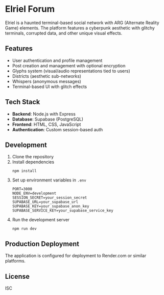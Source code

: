 # Elriel Forum

Elriel is a haunted terminal-based social network with ARG (Alternate Reality Game) elements. The platform features a cyberpunk aesthetic with glitchy terminals, corrupted data, and other unique visual effects.

## Features

- User authentication and profile management
- Post creation and management with optional encryption
- Glyphs system (visual/audio representations tied to users)
- Districts (aesthetic sub-networks)
- Whispers (anonymous messages)
- Terminal-based UI with glitch effects

## Tech Stack

- **Backend**: Node.js with Express
- **Database**: Supabase (PostgreSQL)
- **Frontend**: HTML, CSS, JavaScript
- **Authentication**: Custom session-based auth

## Development

1. Clone the repository
2. Install dependencies
   ```
   npm install
   ```
3. Set up environment variables in `.env`
   ```
   PORT=3000
   NODE_ENV=development
   SESSION_SECRET=your_session_secret
   SUPABASE_URL=your_supabase_url
   SUPABASE_KEY=your_supabase_anon_key
   SUPABASE_SERVICE_KEY=your_supabase_service_key
   ```
4. Run the development server
   ```
   npm run dev
   ```

## Production Deployment

The application is configured for deployment to Render.com or similar platforms.

## License

ISC